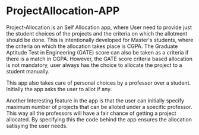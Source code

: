 # ProjectAllocation-APP

Project-Allocation is an Self Allocation app, where User need to provide just the student choices of the projects and the criteria on which the allotment should be done. This is intentionally developed for Master's students, where the criteria on which the allocation takes place is CGPA. The Graduate Aptitude Test in Engineering (GATE) score can also be taken as a criteria if there is a match in CGPA. However, the GATE score criteria based allocation is not mandatory, user always has the choice to allocate the project to a student manually.

This app also takes care of personal choices by a professor over a student. Initially the app asks the user to allot if any.  

Another Interesting feature in the app is that the user can initially specify maximum number of projects that can be alloted under a specific professor. This way all the professors will have a fair chance of getting a project allocated. By specifying this the code behind the app ensures the allocation satisying the user needs.



